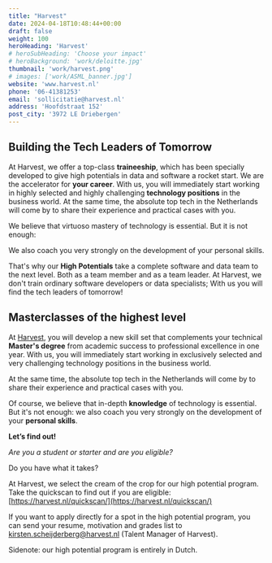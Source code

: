 ```yaml
---
title: "Harvest"
date: 2024-04-18T10:48:44+00:00
draft: false
weight: 100
heroHeading: 'Harvest'
# heroSubHeading: 'Choose your impact'
# heroBackground: 'work/deloitte.jpg'
thumbnail: 'work/harvest.png'
# images: ['work/ASML_banner.jpg']
website: 'www.harvest.nl'
phone: '06-41381253'
email: 'sollicitatie@harvest.nl'
address: 'Hoofdstraat 152'
post_city: '3972 LE Driebergen'
---
```



## Building the Tech Leaders of Tomorrow

At Harvest, we offer a top-class **traineeship**, which has been specially developed to give high potentials in data and software a rocket start. We are the accelerator for **your career**. With us, you will immediately start working in highly selected and highly challenging **technology positions** in the business world. At the same time, the absolute top tech in the Netherlands will come by to share their experience and practical cases with you.

We believe that virtuoso mastery of technology is essential. But it is not enough:

We also coach you very strongly on the development of your personal skills.

That's why our **High Potentials** take a complete software and data team to the next level. Both as a team member and as a team leader. At Harvest, we don't train ordinary software developers or data specialists; With us you will find the tech leaders of tomorrow!

## Masterclasses of the highest level

At [Harvest](https://harvest.nl/), you will develop a new skill set that complements your technical **Master's degree** from academic success to professional excellence in one year. With us, you will immediately start working in exclusively selected and very challenging technology positions in the business world.  

At the same time, the absolute top tech in the Netherlands will come by to share their experience and practical cases with you.

Of course, we believe that in-depth **knowledge** of technology is essential. But it's not enough: we also coach you very strongly on the development of your **personal skills**.

**Let’s find out!**

*Are you a student or starter and are you eligible?*

Do you have what it takes?

At Harvest, we select the cream of the crop for our high potential program. Take the quickscan to find out if you are eligible: [https://harvest.nl/quickscan/](https://harvest.nl/quickscan/)

If you want to apply directly for a spot in the high potential program, you can send your resume, motivation and grades list to kirsten.scheijderberg@harvest.nl (Talent Manager of Harvest).

Sidenote: our high potential program is entirely in Dutch.